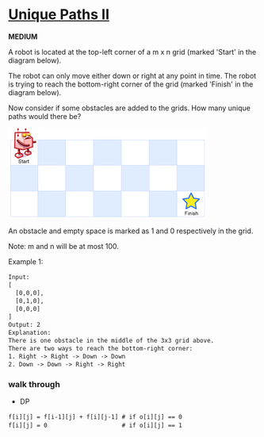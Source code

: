 # [Unique Paths II](https://leetcode.com/problems/unique-paths-ii/)

**MEDIUM**

A robot is located at the top-left corner of a m x n grid (marked 'Start' in the diagram below).

The robot can only move either down or right at any point in time. The robot is trying to reach the bottom-right corner of the grid (marked 'Finish' in the diagram below).

Now consider if some obstacles are added to the grids. How many unique paths would there be?

![maze](./robot_maze.png)

An obstacle and empty space is marked as 1 and 0 respectively in the grid.

Note: m and n will be at most 100.

Example 1:
```
Input:
[
  [0,0,0],
  [0,1,0],
  [0,0,0]
]
Output: 2
Explanation:
There is one obstacle in the middle of the 3x3 grid above.
There are two ways to reach the bottom-right corner:
1. Right -> Right -> Down -> Down
2. Down -> Down -> Right -> Right
```



### walk through

- DP

```latex
f[i][j] = f[i-1][j] + f[i][j-1] # if o[i][j] == 0
f[i][j] = 0                     # if o[i][j] == 1
```

